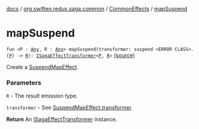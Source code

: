 [docs](../../index.md) / [org.swiften.redux.saga.common](../index.md) / [CommonEffects](index.md) / [mapSuspend](./map-suspend.md)

# mapSuspend

`fun <P : `[`Any`](https://kotlinlang.org/api/latest/jvm/stdlib/kotlin/-any/index.html)`, R : `[`Any`](https://kotlinlang.org/api/latest/jvm/stdlib/kotlin/-any/index.html)`> mapSuspend(transformer: suspend <ERROR CLASS>.(`[`P`](map-suspend.md#P)`) -> `[`R`](map-suspend.md#R)`): `[`ISagaEffectTransformer`](../-i-saga-effect-transformer.md)`<`[`P`](map-suspend.md#P)`, `[`R`](map-suspend.md#R)`>` [(source)](https://github.com/protoman92/KotlinRedux/tree/master/common/common-saga/src/main/kotlin/org/swiften/redux/saga/common/CommonEffects.kt#L101)

Create a [SuspendMapEffect](../-suspend-map-effect/index.md).

### Parameters

`R` - The result emission type.

`transformer` - See [SuspendMapEffect.transformer](../-suspend-map-effect/transformer.md).

**Return**
An [ISagaEffectTransformer](../-i-saga-effect-transformer.md) instance.

